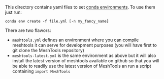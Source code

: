 This directory contains yaml files to set
[conda environments](https://docs.conda.io/projects/conda/en/latest/user-guide/tasks/manage-environments.html#managing-environments).
To use them just run:

```shell
conda env create -f file.yml [-n my_fancy_name]
```

There are two flawors:
- `meshtools.yml` defines an environment where you can compile meshtools
  it can serve for development purposes
  (you will have first to git clone the MeshTools repository)
- `meshtools-latest.yml` is the same environment as above but it will also
  install the latest version of meshtools available on github so that
  you will be able to readily use the latest version of MeshTools an run
  a script containing `import MeshTools`
